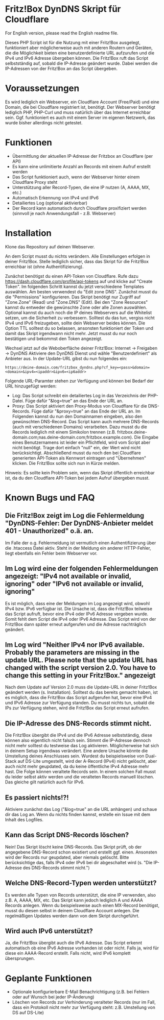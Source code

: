 # Fritz!Box DynDNS Skript für Cloudflare
For English version, please read the English readme file.

Dieses PHP Script ist für die Nutzung mit einer Fritz!Box ausgelegt, funktioniert aber möglicherweise auch mit anderen Routern und Geräten, die die Möglichkeit bieten eine benutzerdefinierte URL aufzurufen und die IPv4 und IPv6 Adresse übergeben können. Die Fritz!Box ruft das Script selbstständig auf, sobald die IP-Adresse geändert wurde. Dabei werden die IP-Adressen von der Fritz!Box an das Script übergeben.

# Voraussetzungen
Es wird lediglich ein Webserver, ein Cloudflare Account (Free/Paid) und eine Domain, die bei Cloudflare registriert ist, benötigt. Der Webserver benötigt lediglich PHP, PHP-Curl und muss natürlich über das Internet erreichbar sein. Ggf. funktioniert es auch mit einem Server im eigenen Netzwerk, das wurde bisher allerdings nicht getestet.

# Funktionen
- Übermittlung der aktuellen IP-Adresse der Fritzbox an Cloudflare (per API)
- Es kann eine unlimitierte Anzahl an Records mit einem Aufruf erstellt werden
- Das Script funktioniert auch, wenn der Webserver hinter einem Cloudflare Proxy steht
- Unterstützung aller Record-Typen, die eine IP nutzen (A, AAAA, MX, etc.)
- Automatisch Erkennung von IPv4 und IPv6
- Detailiertes Log (optional aktivierbar)
- Der Record kann automatisch durch Cloudflare proxifiziert werden (sinnvoll je nach Anwendungsfall - z.B. Webserver)

# Installation
Klone das Repository auf deinen Webserver.

An dem Script musst du nichts verändern. Alle Einstellungen erfolgen in deiner Fritz!Box. Stelle lediglich sicher, dass das Skript für die Fritz!Box erreichbar ist (ohne Authentifizierung).

Zunächst benötigst du einen API-Token von Cloudflare. Rufe dazu https://dash.cloudflare.com/profile/api-tokens auf und klicke auf "Create Token".
Im folgenden Schritt kannst du jetzt verschiedene Templates auswählen. Am besten verwendest du "Edit zone DNS".
Zunächst musst du die "Permissions" konfigurieren. Das Skript benötigt nur Zugriff auf "Zone.Zone" (Read) und "Zone.DNS" (Edit).
Bei den "Zone Resources" kannst du entweder die gewünschte Zone oder alle Zonen auswählen. Optional kannst du auch noch die IP deines Webservers auf die Whitelist setzen, um die Sicherheit zu verbessern. Solltest du das tun, vergiss nicht IPv4 und IPv6 freizugeben, sollte dein Webserver beides können.
Die Option TTL solltest du so belassen, ansonsten funktioniert der Token und damit das Skript irgendwann nicht mehr.
Jetzt musst du nur noch bestätigen und bekommst den Token angezeigt.

Wechsel jetzt auf die Weboberfläche deiner Fritz!Box: Internet -> Freigaben -> DynDNS
Aktiviere den DynDNS Dienst und wähle "Benutzerdefiniert" als Anbieter aus.
In der Update-URL gibst du nun folgendes ein:
```
https://deine-domain.com/fritzbox_dyndns.php?cf_key=<pass>&domain=<domain>&ipv4=<ipaddr>&ipv6=<ip6addr>
```
Folgende URL-Paramter stehen zur Verfügung und können bei Bedarf der URL hinzugefügt werden:
- Log: Das Script schreibt ein detailiertes Log in das Verzeichnis der PHP-Datei. Füge dafür "&log=true" an das Ende der URL an.
- Proxy: Das Script aktiviert den Proxy-Modus von Cloudflare für die DNS-Records. Füge dafür "&proxy=true" an das Ende der URL an.
Im Folgenden kannst du nun den Domainnamen eingeben, also den gewünschten DNS-Record. Das Script kann auch mehrere DNS-Records (auch mit verschiedenen Domains) verarbeiten. Dazu musst du die Records lediglich mit einem Simikolon trennen (z.B. fritzbox.deine-domain.com;nas.deine-domain.com;fritzbox.example.com).
Die Eingabe eines Benutzernamens ist leider ein Pflichtfeld, wird vom Script aber nicht benötigt. Trage dort einfach "null" ein, der Wert wird nicht berücksichtigt.
Abschließend musst du noch den bei Cloudflare generierten API-Token als Kennwort eintragen und "Übernehmen" klicken.
Die Fritz!Box sollte sich nun in Kürze melden.

Hinweis: Es sollte kein Problem sein, wenn das Skript öffentlich erreichbar ist, da du den Cloudflare API-Token bei jedem Aufruf übergeben musst.

# Known Bugs und FAQ

## Die Fritz!Box zeigt im Log die Fehlermeldung "DynDNS-Fehler: Der DynDNS-Anbieter meldet 401 - Unauthorized" o.ä. an.
Im Falle der o.g. Fehlermeldung ist vermutlich einen Authentifizierung über die .htaccess Datei aktiv. Steht in der Meldung ein anderer HTTP-Fehler, liegt ebenfalls ein Fehler beim Webserver vor.

## Im Log wird eine der folgenden Fehlermeldungen angezeigt: "IPv4 not available or invalid, ignoring" oder "IPv6 not available or invalid, ignoring"
Es ist möglich, dass eine der Meldungen im Log angezeigt wird, obwohl IPv4 bzw. IPv6 verfügbar ist. Die Ursache ist, dass die Fritz!Box teilweise das Script aufruft, bevor eine IPv4 oder IPv6 Adresse vergeben wurde. Somit fehlt dem Script die IPv4 oder IPv6 Adresse. Das Script wird von der Fritz!Box dann später erneut aufgerufen und die Adresse nachträglich geändert.

## Im Log wird "Neither IPv4 nor IPv6 available. Probably the parameters are missing in the update URL. Please note that the update URL has changed with the script version 2.0. You have to change this setting in your Fritz!Box." angezeigt
Nach dem Update auf Version 2.0 muss die Update-URL in deiner Fritz!Box geändert werden (s. Installation). Solltest du das bereits gemacht haben, ist es möglich, dass die Fritz!Box das Script aufgerufen hat, bevor eine IPv4 und IPv6 Adresse zur Verfügung standen. Du musst nichts tun, sobald die IPs zur Verfügung stehen, wird die Fritz!Box das Script erneut aufrufen.

## Die IP-Adresse des DNS-Records stimmt nicht.
Die Fritz!Box übergibt die IPv4 und die IPv6 Adresse selbstständig, diese können also eigentlich nicht falsch sein. Stimmt die IP-Adresse dennoch nicht mehr solltest du testweise das Log aktivieren. Möglicherweise hat sich in deinem Setup irgendwas verändert.
Eine andere Ursache könnte die Umstellung deines Anschlusses sein. Wurdest du beispielsweise von Dual-Stack auf DS-Lite umgestellt, wird der A-Record (IPv4) nicht gelöscht, aber auch nicht mehr geupdated, da du keine öffentliche IPv4 Adresse mehr hast. Die Folge können veraltete Records sein. In einem solchen Fall musst du leider selbst aktiv werden und die veralteten Records manuell löschen. Das gleiche gilt natürlich auch für IPv6.

## Es passiert nichts!?!
Aktiviere zunächst das Log ("&log=true" an die URL anhängen) und schaue dir das Log an. Wenn du nichts finden kannst, erstelle ein Issue mit dem Inhalt des Logfiles.

## Kann das Script DNS-Records löschen?
Nein! Das Skript löscht keine DNS-Records. Das Skript prüft, ob der angegebene DNS-Record schon existiert und erstellt ggf. einen. Ansonsten wird der Records nur geupdated, aber niemals gelöscht. Bitte berücksichtige das, falls IPv4 oder IPv6 bei dir abgeschaltet wird (s. "Die IP-Adresse des DNS-Records stimmt nicht.")

## Welche DNS-Record-Typen werden unterstützt?
Es werden alle Typen von Records unterstützt, die eine IP verwenden, also z.B. A, AAAA, MX, etc. Das Skript kann jedoch lediglich A und AAAA Records anlegen. Wenn du beispielsweise auch einen MX-Record benötigst, musst du diesen selbst in deinem Cloudflare Account anlegen. Die regelmäßigen Updates werden dann von dem Skript durchgeführt.

## Wird auch IPv6 unterstützt?
Ja, die Fritz!Box übergibt auch die IPv6 Adresse. Das Script erkennt automatisch ob eine IPv6 Adresse vorhanden ist oder nicht. Falls ja, wird für diese ein AAAA-Record erstellt. Falls nicht, wird IPv6 komplett übersprungen.

# Geplante Funktionen
- Optionale konfigurierbare E-Mail Benachrichtigung (z.B. bei Fehlern oder auf Wunsch bei jeder IP-Änderung)
- Löschen von Records zur Verhinderung veralteter Records (nur im Fall, dass ein Protokoll nicht mehr zur Verfügung steht: z.B. Umstellung von DS auf DS-Lite)
